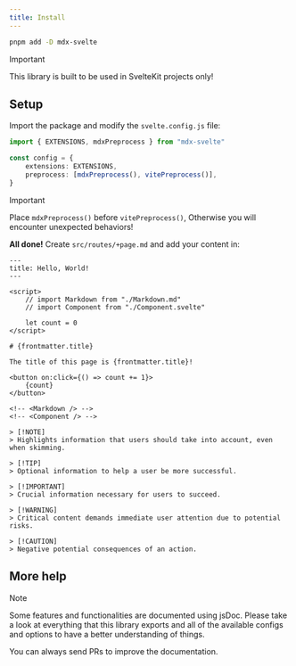 ```yaml
---
title: Install
---
```


```bash
pnpm add -D mdx-svelte
```

> [!IMPORTANT]
> This library is built to be used in SvelteKit projects only!

## Setup

Import the package and modify the `svelte.config.js` file:

```ts
import { EXTENSIONS, mdxPreprocess } from "mdx-svelte"

const config = {
    extensions: EXTENSIONS,
    preprocess: [mdxPreprocess(), vitePreprocess()],
}
```

> [!IMPORTANT]
> Place `mdxPreprocess()` before `vitePreprocess()`, Otherwise you will encounter unexpected behaviors!

**All done!** Create `src/routes/+page.md` and add your content in:

<!-- prettier-ignore -->
```svelte
---
title: Hello, World!
---

<script>
    // import Markdown from "./Markdown.md"
    // import Component from "./Component.svelte"

    let count = 0
</script>

# {frontmatter.title}

The title of this page is {frontmatter.title}!

<button on:click={() => count += 1}>
    {count}
</button>

<!-- <Markdown /> -->
<!-- <Component /> -->

> [!NOTE]  
> Highlights information that users should take into account, even when skimming.

> [!TIP]
> Optional information to help a user be more successful.

> [!IMPORTANT]  
> Crucial information necessary for users to succeed.

> [!WARNING]  
> Critical content demands immediate user attention due to potential risks.

> [!CAUTION]
> Negative potential consequences of an action.
```

## More help

> [!NOTE]
> Some features and functionalities are documented using jsDoc. Please take a look at everything that this library exports and all of the available configs and options to have a better understanding of things.

You can always send PRs to improve the documentation.
